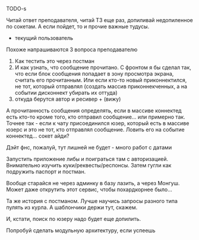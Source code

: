 TODO-s

Читай ответ преподавателя, читай ТЗ еще раз, допиливай недопиленное по сокетам. А если пойдет, то и прочие важные тудусы.

- текущий пользователь

Похоже напрашиваются 3 вопроса преподавателю
1) Как тестить это через постман
2) И как узнать, что сообщение прочитано. С фронтом я бы сделал так, что если блок сообщения попадает в зону просмотра экрана, считать его прочитанным. Или если кто-то новый приконнектился, не тот, который отправлял (создать массив приконнекченных, а на событии дисконнект убирать их оттуда)
3) откуда берутся автор и ресивер +  (вижу)

А прочитанность сообщения определять, если в массиве коннектед есть кто-то кроме того, кто отправил сообщение... или примерно так. Точнее так - если к чату присоединился юзер, который есть в массиве юзерс и это не тот, кто отправлял сообщение. Ловить его на событие коннектед... сокет айди?




Дэйт фнс, пожалуй, тут лишней не будет - много работ с датами

Запустить приложение либы и поиграться там с авторизацией. Внимательно изучить куки/реквесты/респонсы. Затем гугли как подружить паспорт и постман.

Вообще старайся не через админку в базу лазить, а через Монгуш. Может даже открутить этот сервис, чтобы похардкорнее было...

Та же история с постманом. Лучше научись запросы разного типа пулять из курла. А шаблончики держи тут, скажем.

И, кстати, поиск по юзеру надо будет еще допилить.

Попробуй сделать модульную архитектуру, если успеешь
